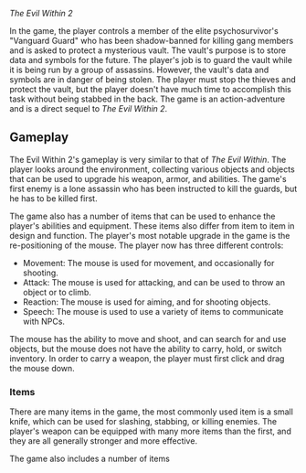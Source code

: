 _The Evil Within 2_

In the game, the player controls a member of the elite psychosurvivor's "Vanguard Guard" who has been shadow-banned for killing gang members and is asked to protect a mysterious vault. The vault's purpose is to store data and symbols for the future. The player's job is to guard the vault while it is being run by a group of assassins. However, the vault's data and symbols are in danger of being stolen. The player must stop the thieves and protect the vault, but the player doesn't have much time to accomplish this task without being stabbed in the back. The game is an action-adventure and is a direct sequel to _The Evil Within 2_.

## Gameplay

The Evil Within 2's gameplay is very similar to that of _The Evil Within_. The player looks around the environment, collecting various objects and objects that can be used to upgrade his weapon, armor, and abilities. The game's first enemy is a lone assassin who has been instructed to kill the guards, but he has to be killed first.

The game also has a number of items that can be used to enhance the player's abilities and equipment. These items also differ from item to item in design and function. The player's most notable upgrade in the game is the re-positioning of the mouse. The player now has three different controls:

*   Movement: The mouse is used for movement, and occasionally for shooting.
*   Attack: The mouse is used for attacking, and can be used to throw an object or to climb.
*   Reaction: The mouse is used for aiming, and for shooting objects.
*   Speech: The mouse is used to use a variety of items to communicate with NPCs.

The mouse has the ability to move and shoot, and can search for and use objects, but the mouse does not have the ability to carry, hold, or switch inventory. In order to carry a weapon, the player must first click and drag the mouse down.

### Items

There are many items in the game, the most commonly used item is a small knife, which can be used for slashing, stabbing, or killing enemies. The player's weapon can be equipped with many more items than the first, and they are all generally stronger and more effective.

The game also includes a number of items